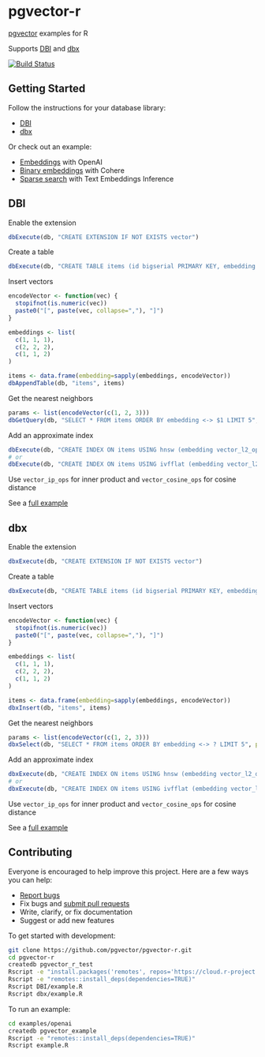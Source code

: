 # pgvector-r

[pgvector](https://github.com/pgvector/pgvector) examples for R

Supports [DBI](https://github.com/r-dbi/DBI) and [dbx](https://github.com/ankane/dbx)

[![Build Status](https://github.com/pgvector/pgvector-r/actions/workflows/build.yml/badge.svg)](https://github.com/pgvector/pgvector-r/actions)

## Getting Started

Follow the instructions for your database library:

- [DBI](#dbi)
- [dbx](#dbx)

Or check out an example:

- [Embeddings](examples/openai/example.R) with OpenAI
- [Binary embeddings](examples/cohere/example.R) with Cohere
- [Sparse search](examples/sparse/example.R) with Text Embeddings Inference

## DBI

Enable the extension

```r
dbExecute(db, "CREATE EXTENSION IF NOT EXISTS vector")
```

Create a table

```r
dbExecute(db, "CREATE TABLE items (id bigserial PRIMARY KEY, embedding vector(3))")
```

Insert vectors

```r
encodeVector <- function(vec) {
  stopifnot(is.numeric(vec))
  paste0("[", paste(vec, collapse=","), "]")
}

embeddings <- list(
  c(1, 1, 1),
  c(2, 2, 2),
  c(1, 1, 2)
)

items <- data.frame(embedding=sapply(embeddings, encodeVector))
dbAppendTable(db, "items", items)
```

Get the nearest neighbors

```r
params <- list(encodeVector(c(1, 2, 3)))
dbGetQuery(db, "SELECT * FROM items ORDER BY embedding <-> $1 LIMIT 5", params=params)
```

Add an approximate index

```r
dbExecute(db, "CREATE INDEX ON items USING hnsw (embedding vector_l2_ops)")
# or
dbExecute(db, "CREATE INDEX ON items USING ivfflat (embedding vector_l2_ops) WITH (lists = 100)")
```

Use `vector_ip_ops` for inner product and `vector_cosine_ops` for cosine distance

See a [full example](DBI/example.R)

## dbx

Enable the extension

```r
dbxExecute(db, "CREATE EXTENSION IF NOT EXISTS vector")
```

Create a table

```r
dbxExecute(db, "CREATE TABLE items (id bigserial PRIMARY KEY, embedding vector(3))")
```

Insert vectors

```r
encodeVector <- function(vec) {
  stopifnot(is.numeric(vec))
  paste0("[", paste(vec, collapse=","), "]")
}

embeddings <- list(
  c(1, 1, 1),
  c(2, 2, 2),
  c(1, 1, 2)
)

items <- data.frame(embedding=sapply(embeddings, encodeVector))
dbxInsert(db, "items", items)
```

Get the nearest neighbors

```r
params <- list(encodeVector(c(1, 2, 3)))
dbxSelect(db, "SELECT * FROM items ORDER BY embedding <-> ? LIMIT 5", params=params)
```

Add an approximate index

```r
dbxExecute(db, "CREATE INDEX ON items USING hnsw (embedding vector_l2_ops)")
# or
dbxExecute(db, "CREATE INDEX ON items USING ivfflat (embedding vector_l2_ops) WITH (lists = 100)")
```

Use `vector_ip_ops` for inner product and `vector_cosine_ops` for cosine distance

See a [full example](dbx/example.R)

## Contributing

Everyone is encouraged to help improve this project. Here are a few ways you can help:

- [Report bugs](https://github.com/pgvector/pgvector-r/issues)
- Fix bugs and [submit pull requests](https://github.com/pgvector/pgvector-r/pulls)
- Write, clarify, or fix documentation
- Suggest or add new features

To get started with development:

```sh
git clone https://github.com/pgvector/pgvector-r.git
cd pgvector-r
createdb pgvector_r_test
Rscript -e "install.packages('remotes', repos='https://cloud.r-project.org')"
Rscript -e "remotes::install_deps(dependencies=TRUE)"
Rscript DBI/example.R
Rscript dbx/example.R
```

To run an example:

```sh
cd examples/openai
createdb pgvector_example
Rscript -e "remotes::install_deps(dependencies=TRUE)"
Rscript example.R
```
